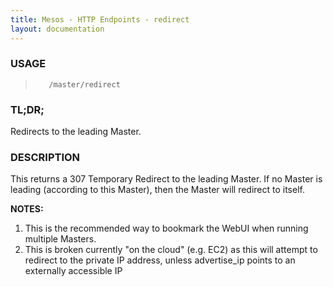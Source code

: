 ```yaml
---
title: Mesos - HTTP Endpoints - redirect
layout: documentation
---
```

<!--- This is an automatically generated file. DO NOT EDIT! --->

### USAGE ###
>        /master/redirect

### TL;DR; ###
Redirects to the leading Master.

### DESCRIPTION ###
This returns a 307 Temporary Redirect to the leading Master.
If no Master is leading (according to this Master), then the
Master will redirect to itself.

**NOTES:**
1. This is the recommended way to bookmark the WebUI when
running multiple Masters.
2. This is broken currently "on the cloud" (e.g. EC2) as
this will attempt to redirect to the private IP address, unless
advertise_ip points to an externally accessible IP